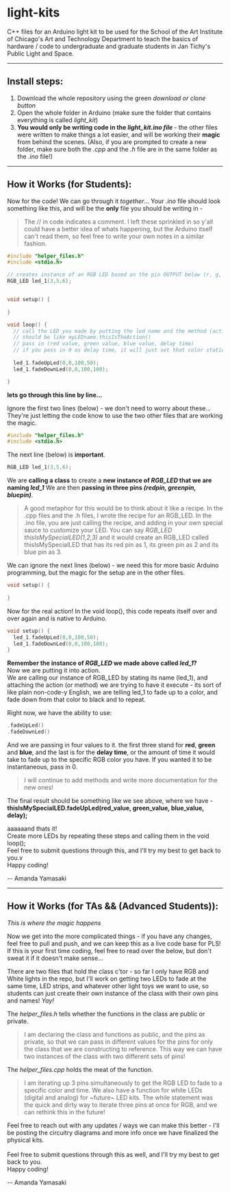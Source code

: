 # light-kits
C++ files for an Arduino light kit to be used for the School of the Art Institute of Chicago's Art and Technology Department to teach the basics of hardware / code to undergraduate and graduate students in Jan Tichy's Public Light and Space. 

***

## Install steps:
1. Download the whole repository using the green *download or clone button* 
2. Open the whole folder in Arduino (make sure the folder that contains everything is called *light_kit*)
3. <b>You would only be writing code in the *light_kit.ino file* </b> - the other files were written to make things a lot easier, and will be working their <b>magic</b> from behind the scenes.
   (Also, if you are prompted to create a new folder, make sure both the *.cpp* and the *.h* file are in the same folder as the *.ino* file!)  

***

## How it Works (for Students):
Now for the code! We can go through it *together*...
Your *.ino* file should look something like this, and will be the <b>only</b> file you should be writing in -
>The // in code indicates a comment.  I left these sprinkled in so y'all could have a better idea of whats happening, but the Arduino itself can't read them, so feel free to write your own notes in a similar fashion.

```C++
#include "helper_files.h"
#include <stdio.h>

// creates instance of an RGB LED based on the pin OUTPUT below (r, g, b)
RGB_LED led_1(3,5,6);


void setup() {
  
}

void loop() {
  // call the LED you made by putting the led name and the method (action) attached to it
  // should be like myLEDname.thisIsTheAction()
  // pass in (red value, green value, blue value, delay time)
  // if you pass in 0 as delay time, it will just set that color static without fade
  
  led_1.fadeUpLed(0,0,100,50); 
  led_1.fadeDownLed(0,0,100,100); 

}
```

__lets go through this line by line...__

Ignore the first two lines (below) - we don't need to worry about these... They're just letting the code know to use the two other files that are working the magic. 
```C++
#include "helper_files.h"
#include <stdio.h>
```


The next line (below) is <b>important</b>. 
```C++
RGB_LED led_1(3,5,6);
```
We are __calling a class__ to create a __new instance of *RGB_LED* that we are naming *led_1*__
We are then __passing in three pins *(redpin, greenpin, bluepin)*__.

>A good metaphor for this would be to think about it like a recipe.  In the .cpp files and the .h files, I wrote the recipe for an RGB_LED.  In the .ino file, you are just calling the recipe, and adding in your own special sauce to customize your LED.  You can say *RGB_LED thisIsMySpecialLED(1,2,3)* and it would create an RGB_LED called thisIsMySpecialLED that has its red pin as 1, its green pin as 2 and its blue pin as 3.  

We can ignore the next lines (below) - we need this for more basic Arduino programming, but the magic for the setup are in the other files. 
```C++
void setup() {
  
}
```

Now for the real action!
In the void loop(), this code repeats itself over and over again and is native to Arduino. 
```C++
void setup() {
  led_1.fadeUpLed(0,0,100,50); 
  led_1.fadeDownLed(0,0,100,100); 
}
```
__Remember the instance of *RGB_LED* we made above called *led_1*?__
<br>Now we are putting it into action. 
<br>We are calling our instance of RGB_LED by stating its name (led_1), and attaching the action (or method) we are trying to have it execute - its sort of like plain non-code-y English, we are telling led_1 to fade up to a color, and fade down from that color to black and to repeat.  

Right now, we have the ability to use:
```C++
.fadeUpLed()
.fadeDownLed()
```
And we are passing in four values to it.
the first three stand for __red__, __green__ and __blue__, and the last is for the __delay time__, or the amount of time it would take to fade up to the specific RGB color you have.  If you wanted it to be instantaneous, pass in 0. 
>I will continue to add methods and write more documentation for the new ones!

The final result should be something like we see above, where we have - 
<br>__thisIsMySpecialLED.fadeUpLed(red_value, green_value, blue_value, delay);__


aaaaaand thats it!
<br>Create more LEDs by repeating these steps and calling them in the void loop(); 
<br>Feel free to submit questions through this, and I'll try my best to get back to you.v
<br>Happy coding! 

-- Amanda Yamasaki



***


## How it Works (for TAs && (Advanced Students)):

*This is where the magic happens*

Now we get into the more complicated things - if you have any changes, feel free to pull and push, and we can keep this as a live code base for PLS!
If this is your first time coding, feel free to read over the below, but don't sweat it if it doesn't make sense...

There are two files that hold the class c'tor - so far I only have RGB and White lights in the repo, but I'll work on getting two LEDs to fade at the same time, LED strips, and whatever other light toys we want to use, so students can just create their own instance of the class with their own pins and names! *Yay!*

The *helper_files.h* tells whether the functions in the class are public or private.  
>I am declaring the class and functions as public, and the pins as private, so that we can pass in different values for the pins for only the class that we are constructing to reference.  This way we can have two instances of the class with two different sets of pins! 

The *helper_files.cpp* holds the meat of the function.
>I am iterating up 3 pins simultaneously to get the RGB LED to fade to a specific color and time.  We also have a function for white LEDs (digital and analog) for ~future~ LED kits. The while statement was the quick and dirty way to iterate three pins at once for RGB, and we can rethink this in the future!

Feel free to reach out with any updates / ways we can make this better - I'll be posting the circuitry diagrams and more info once we have finalized the physical kits. 
<br>
<br>Feel free to submit questions through this as well, and I'll try my best to get back to you.
<br>Happy coding! 

-- Amanda Yamasaki












